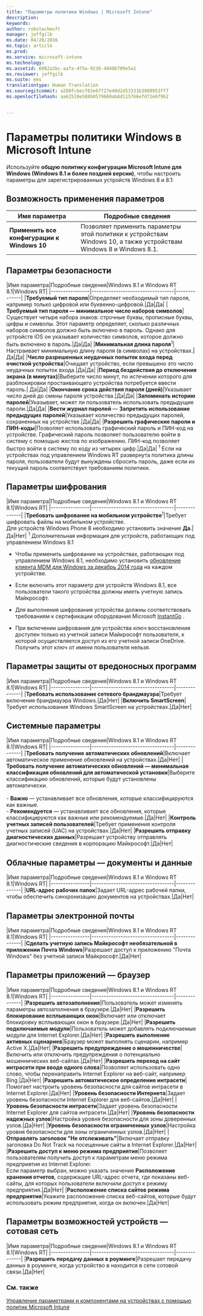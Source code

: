 ```yaml
---
title: "Параметры политики Windows | Microsoft Intune"
description: 
keywords: 
author: robstackmsft
manager: jeffgilb
ms.date: 04/28/2016
ms.topic: article
ms.prod: 
ms.service: microsoft-intune
ms.technology: 
ms.assetid: 6982a2bc-aafa-475a-9236-4840b709e5a1
ms.reviewer: jeffgilb
ms.suite: ems
translationtype: Human Translation
ms.sourcegitcommit: a280fcbecf82e6ff27e40d2d53331b3988953ff7
ms.openlocfilehash: aa62528e588b0579669ab8d115766efd72e6f9b2


---
```


# Параметры политики Windows в Microsoft Intune
Используйте **общую политику конфигурации Microsoft Intune для Windows (Windows 8.1 и более поздней версии)**, чтобы настроить параметры для зарегистрированных устройств Windows 8 и 8.1:

## Возможность применения параметров

|Имя параметра|Подробные сведения|
|----------------|----------------------------------|
|**Применить все конфигурации к Windows 10**|Позволяет применить параметры этой политики к устройствам Windows 10, а также устройствам Windows 8 и Windows 8.1.|

## Параметры безопасности

|Имя параметра|Подробные сведения|Windows 8.1 и Windows RT 8.1|Windows RT|
|----------------|----------------------------------|--------------|
|**Требуемый тип пароля**|Определяет необходимый тип пароля, например только цифровой или буквенно-цифровой.|Да|Да|
|**Требуемый тип пароля — минимальное число наборов символов**|Существует четыре набора знаков: строчные буквы, прописные буквы, цифры и символы. Этот параметр определяет, сколько различных наборов символов должно быть включено в пароль. Однако для устройств iOS он указывает количество символов, которое должно быть включено в пароль.|Да|Да|
|**Минимальная длина пароля**<sup>1</sup>|Настраивает минимальную длину пароля (в символах) на устройствах.|Да|Да|
|**Число разрешенных неудачных попыток входа перед очисткой устройства**|Очищает устройство, если превышено это число неудачных попыток входа.|Да|Да|
|**Период бездействия до отключения экрана (в минутах)**|Выберите число минут, по истечении которого для разблокировки простаивающего устройства потребуется ввести пароль.| Да|Да|
|**Окончание срока действия пароля (дней)**|Указывает число дней до смены пароля устройства.|Да|Да|
|**Запоминать историю паролей**|Указывает, может ли пользователь использовать предыдущие пароли.|Да|Да|
|**Вести журнал паролей** — **Запретить использование предыдущих паролей**|Указывает количество предыдущих паролей, сохраненных на устройстве.|Да|Да|
|**Разрешить графические пароли и ПИН-коды**|Позволяет использовать графический пароль и ПИН-код на устройстве. Графический пароль позволяет пользователю войти в систему с помощью жестов по изображению. ПИН-код позволяет быстро войти в систему по коду из четырех цифр.|Да|Да|
<sup>1</sup> Если на устройствах под управлением Windows RT развернута политика длины пароля, пользователи будут вынуждены сбросить пароль, даже если их текущий пароль соответствует требованиям политики.

## Параметры шифрования

|Имя параметра|Подробные сведения|Windows 8.1 и Windows RT 8.1|Windows RT|
|----------------|----------------------------------|--------------|
|**Требовать шифрование на мобильном устройстве**<sup>1</sup>|Требует шифровать файлы на мобильном устройстве.<br>Для устройств Windows Phone 8 необходимо установить значение **Да**.|Да|Нет|
<sup>1</sup> Дополнительная информация для устройств, работающих под управлением Windows 8.1

-   Чтобы применить шифрование на устройствах, работающих под управлением Windows 8.1, необходимо установить [обновление клиента MDM для Windows за декабрь 2014 года](http://support.microsoft.com/kb/3013816) на каждом устройстве.

-   Если включить этот параметр для устройств Windows 8.1, все пользователи такого устройства должны иметь учетную запись Майкрософт.

-   Для выполнения шифрования устройства должны соответствовать требованиям к сертификации оборудования Microsoft [InstantGo](http://blogs.windows.com/bloggingwindows/2014/06/19/instantgo-a-better-way-to-sleep/) .

-   При включении шифрования для устройства ключ восстановления доступен только из учетной записи Майкрософт пользователя, к которой осуществляется доступ из его учетной записи OneDrive. Получить этот ключ от имени пользователя нельзя.

## Параметры защиты от вредоносных программ

|Имя параметра|Подробные сведения|Windows 8.1 и Windows RT 8.1|Windows RT|
|----------------|----------------------------------|--------------|
|**Требовать использование сетевого брандмауэра**|Требует включения брандмауэра Windows.|Да|Нет|
|**Включить SmartScreen**|Требует использования Windows SmartScreen на устройствах.|Да|Нет|

## Системные параметры

|Имя параметра|Подробные сведения|Windows 8.1 и Windows RT 8.1|Windows RT|
|----------------|----------------------------------|--------------|
|**Требовать получение автоматических обновлений**|Включает автоматическое применение обновлений на устройствах.|Да|Нет|
|**Требовать получение автоматических обновлений — минимальная классификация обновлений для автоматической установки**|Выберите классификацию обновлений, которые будут установлены автоматически.<br /><br />-   **Важно** — устанавливает все обновления, которые классифицируются как важные.<br />-   **Рекомендуется** — устанавливает все обновления, которые классифицируются как важные или рекомендуемые.|Да|Нет|
|**Контроль учетных записей пользователей**|Требует применения контроля учетных записей (UAC) на устройствах.|Да|Нет|
|**Разрешить отправку диагностических данных**|Разрешает устройству отправлять диагностические сведения в корпорацию Майкрософт.|Да|Нет|


## Облачные параметры — документы и данные

|Имя параметра|Подробные сведения|Windows 8.1 и Windows RT 8.1|Windows RT|
|----------------|----------------------------------|--------------|
|**URL-адрес рабочих папок**|Задает URL-адрес рабочей папки, чтобы обеспечить синхронизацию документов на устройствах.|Да|Нет|

## Параметры электронной почты

|Имя параметра|Подробные сведения|Windows 8.1 и Windows RT 8.1|Windows RT|
|----------------|----------------------------------|--------------|
|**Сделать учетную запись Майкрософт необязательной в приложении Почта Windows**|Разрешает доступ к приложению "Почта Windows" без учетной записи Майкрософт.|Да|Нет|

## Параметры приложений — браузер

|Имя параметра|Подробные сведения|Windows 8.1 и Windows RT 8.1|Windows RT|
|----------------|----------------------------------|--------------|
|**Разрешить автозаполнение**|Пользователь может изменять параметры автозаполнения в браузере.|Да|Нет|
|**Разрешить блокирование всплывающих окон**|Включает или отключает блокировку всплывающих окон в браузере.|Да|Нет|
|**Разрешить подключаемые модули**|Пользователь может добавлять подключаемые модули для Internet Explorer.|Да|Нет|
|**Разрешить выполнение активных сценариев**|Браузер может выполнять сценарии, например Active X.|Да|Нет|
|**Разрешить предупреждение о мошенничестве**|Включить или отключить предупреждения о потенциально мошеннических веб-сайтах.|Да|Нет|
|**Разрешить переход на сайт интрасети при вводе одного слова**|Позволяет использовать одно слово, чтобы перенаправить Internet Explorer на веб-сайт, например Bing.|Да|Нет|
|**Разрешить автоматическое определение интрасети**|Помогает настроить уровень безопасности для сайтов интрасети в Internet Explorer.|Да|Нет|
|**Уровень безопасности Интернета**|Задает уровень безопасности Internet Explorer для веб-сайтов.|Да|Нет|
|**Уровень безопасности интрасети**|Задает уровень безопасности Internet Explorer для сайтов интрасети.|Да|Нет|
|**Уровень безопасности надежных узлов**|Настройка уровня безопасности для зоны доверенных узлов.|Да|Нет|
|**Уровень безопасности ограниченных узлов**|Настройка уровня безопасности для зоны ограниченных узлов.|Да|Нет|
|**Отправлять заголовок "Не отслеживать"**|Включает отправку заголовка Do Not Track на посещенные сайты в Internet Explorer.|Да|Нет|
|**Разрешить доступ к меню режима предприятия**|Позволяет пользователям получить доступ к параметрам меню режима предприятия из Internet Explorer.<br>Если параметр выбран, можно указать значение **Расположение хранения отчетов**, содержащее URL-адрес отчета, где показаны веб-сайты, для которых пользователи включили доступ к режиму предприятия.|Да|Нет|
|**Расположение списка сайтов режима предприятия**|Укажите расположение списка веб-сайтов, которые будут использовать режим предприятия, когда он включен.|Да|Нет|

## Параметры возможностей устройств — сотовая сеть

|Имя параметра|Подробные сведения|Windows 8.1 и Windows RT 8.1|Windows RT|
|----------------|----------------------------------|--------------|
|**Разрешить передачу данных в роуминге**|Разрешает передачу данных в роуминге, когда устройство в находится в сети сотовой связи.|Да|Нет|



### См. также
[Управление параметрами и компонентами на устройствах с помощью политик Microsoft Intune](manage-settings-and-features-on-your-devices-with-microsoft-intune-policies.md)




<!--HONumber=Jun16_HO4-->


